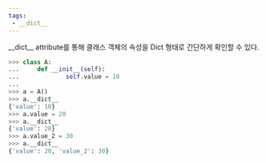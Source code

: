 ```yaml
---
tags:
 - __dict__
---
```



\_\_dict\_\_ attribute를 통해 클래스 객체의 속성을 Dict 형태로 간단하게 확인할 수 있다.

```python
>>> class A:
...     def __init__(self):
...             self.value = 10
...
>>> a = A()
>>> a.__dict__
{'value': 10}
>>> a.value = 20
>>> a.__dict__
{'value': 20}
>>> a.value_2 = 30
>>> a.__dict__
{'value': 20, 'value_2': 30}
```


